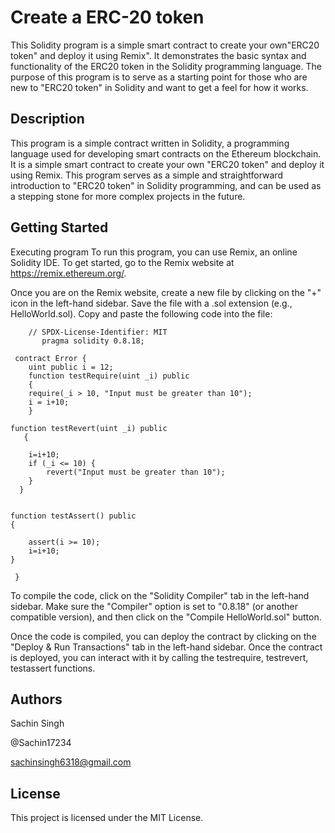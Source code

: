 # Create a ERC-20 token
This Solidity program is a simple smart contract to create your own"ERC20 token" and deploy it using Remix". It demonstrates the basic syntax and functionality of the ERC20 token in the Solidity programming language. The purpose of this program is to serve as a starting point for those who are new to "ERC20 token" in Solidity and want to get a feel for how it works.

## Description

This program is a simple contract written in Solidity, a programming language used for developing smart contracts on the Ethereum blockchain. It is a simple smart contract to create your own "ERC20 token" and deploy it using Remix. This program serves as a simple and straightforward introduction to "ERC20 token" in Solidity programming, and can be used as a stepping stone for more complex projects in the future.

## Getting Started

Executing program
To run this program, you can use Remix, an online Solidity IDE. To get started, go to the Remix website at https://remix.ethereum.org/.

Once you are on the Remix website, create a new file by clicking on the "+" icon in the left-hand sidebar. Save the file with a .sol extension (e.g., HelloWorld.sol). Copy and paste the following code into the file:



       
        // SPDX-License-Identifier: MIT
           pragma solidity 0.8.18;

     contract Error {
        uint public i = 12;
        function testRequire(uint _i) public 
        {
        require(_i > 10, "Input must be greater than 10");
        i = i+10;
        }

    function testRevert(uint _i) public 
       {

        i=i+10;
        if (_i <= 10) {
            revert("Input must be greater than 10");
        }
      }


    function testAssert() public
    {

        assert(i >= 10);
        i=i+10;
    } 

     }

To compile the code, click on the "Solidity Compiler" tab in the left-hand sidebar. Make sure the "Compiler" option is set to "0.8.18" (or another compatible version), and then click on the "Compile HelloWorld.sol" button.

Once the code is compiled, you can deploy the contract by clicking on the "Deploy & Run Transactions" tab in the left-hand sidebar. 
Once the contract is deployed, you can interact with it by calling the testrequire, testrevert, testassert functions.

## Authors

Sachin Singh

@Sachin17234

sachinsingh6318@gmail.com


## License

This project is licensed under the MIT License.

